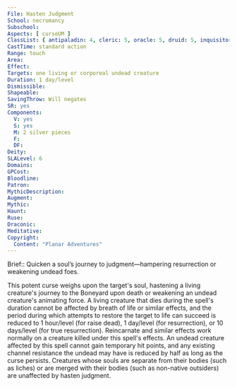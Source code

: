 ```yaml
---
File: Hasten Judgment
School: necromancy
Subschool: 
Aspects: [ curseUM ]
ClassList: { antipaladin: 4, cleric: 5, oracle: 5, druid: 5, inquisitor: 4, sorcerer: 6, wizard: 6, spiritualist: 4, witch: 5 }
CastTime: standard action
Range: touch
Area: 
Effect: 
Targets: one living or corporeal undead creature
Duration: 1 day/level
Dismissible: 
Shapeable: 
SavingThrow: Will negates
SR: yes
Components:
  V: yes
  S: yes
  M: 2 silver pieces
  F: 
  DF: 
Deity: 
SLALevel: 6
Domains: 
GPCost: 
Bloodline: 
Patron: 
MythicDescription: 
Augment: 
Mythic: 
Haunt: 
Ruse: 
Draconic: 
Meditative: 
Copyright:
  Content: "Planar Adventures"
---
```

Brief:: Quicken a soul’s journey to judgment—hampering resurrection or weakening undead foes.

This potent curse weighs upon the target's soul, hastening a living creature's journey to the Boneyard upon death or weakening an undead creature's animating force. A living creature that dies during the spell's duration cannot be affected by breath of life or similar effects, and the period during which attempts to restore the target to life can succeed is reduced to 1 hour/level (for raise dead), 1 day/level (for resurrection), or 10 days/level (for true resurrection). Reincarnate and similar effects work normally on a creature killed under this spell's effects.  An undead creature affected by this spell cannot gain temporary hit points, and any existing channel resistance the undead may have is reduced by half as long as the curse persists.  Creatures whose souls are separate from their bodies (such as liches) or are merged with their bodies (such as non-native outsiders) are unaffected by hasten judgment.

